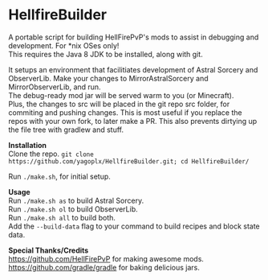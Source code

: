# HellfireBuilder
A portable script for building HellFirePvP's mods to assist in debugging and development. For \*nix OSes only!  
This requires the Java 8 JDK to be installed, along with git.

It setups an environment that facilitiates development of Astral Sorcery and ObserverLib.
Make your changes to MirrorAstralSorcery and MirrorObserverLib, and run.  
The debug-ready mod jar will be served warm to you (or Minecraft).  
Plus, the changes to src will be placed in the git repo src folder, for commiting and pushing changes. This is most useful if you replace the repos with your own fork, to later make a PR.
This also prevents dirtying up the file tree with gradlew and stuff.

**Installation**  
Clone the repo. `git clone https://github.com/yagoplx/HellfireBuilder.git; cd HellfireBuilder/`
  
Run `./make.sh`, for initial setup.  

**Usage**  
Run `./make.sh as` to build Astral Sorcery.  
Run `./make.sh ol` to build ObserverLib.  
Run `./make.sh all` to build both.  
Add the `--build-data` flag to your command to build recipes and block state data.

**Special Thanks/Credits**  
https://github.com/HellFirePvP for making awesome mods.  
https://github.com/gradle/gradle for baking delicious jars.  
